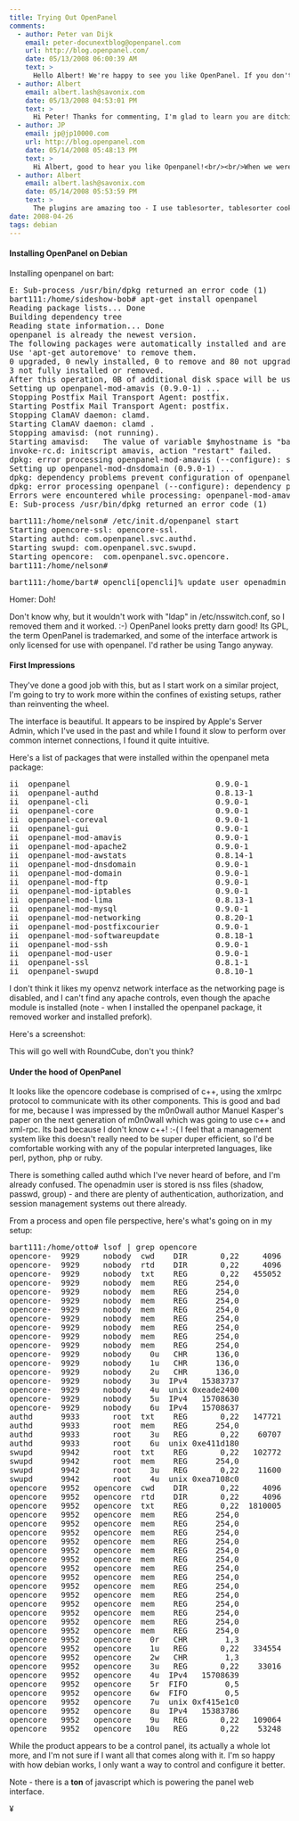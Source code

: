 ```yaml
---
title: Trying Out OpenPanel
comments:
  - author: Peter van Dijk
    email: peter-docunextblog@openpanel.com
    url: http://blog.openpanel.com/
    date: 05/13/2008 06:00:39 AM
    text: >
      Hello Albert! We're happy to see you like OpenPanel. If you don't mind, I'd like to clarify some points :)<br/><br/>The Apache controls are in the Domain tab - same for DNS and Mail. authd is a very simple daemon that runs as root to do those tasks that require root; that way, opencore doesn't run as root.<br/><br/>As for C++: modules can be written in any language so that should not be a limiting factor if you intend to develop for OpenPanel. Some modules are written in bash, and there's a (-very- lightly tested, i admit) Python module. Rolling your own in Perl or another language should prove trivial too.<br/><br/>OpenPanel wants to be a lot more than a simple control panel; then again, it wants to be a lot less than that if that is what you need. If you don't install the metapackage, you can cherrypick the components you like (with a bare minimum of opencore+authd+mod-user) and control whatever services you'd like.<br/><br/>The weight of the JavaScript is mostly coming from extjs now, and we're getting rid of that, so it'll be somewhat lighter soon!<br/><br/>Feel free to drop by in our IRC channel if you have more questions. Thanks! Peter
  - author: Albert
    email: albert.lash@savonix.com
    date: 05/13/2008 04:53:01 PM
    text: >
      Hi Peter! Thanks for commenting, I'm glad to learn you are ditching extjs, the license is bizarre in my opinion. I am a big fan of jQuery, have you tried it?
  - author: JP
    email: jp@jp10000.com
    url: http://blog.openpanel.com
    date: 05/14/2008 05:48:13 PM
    text: >
      Hi Albert, good to hear you like Openpanel!<br/><br/>When we were creating the OpenPanel GUI we started using JQuery. Later, when we needed widgets we added ExtJS, which is great stuff, but it's too heavy in terms of memory use and performance, and too extensive for what we're trying to do: build a lightweight interface with a small memory footprint and satisfying responsiveness. This means that ExtJS will have to go. However, prototyping with ExtJS saved us a lot of time and frustration since we did not have to worry about form widgets and form handling.<br/><br/>Since we saw that moment coming we did not actually build our code base on ExtJS: all coupling was done very loosely. (Besides, I don't feel very comfortable fully relying on (the brittleness of) any JavaScript framework.)<br/><br/>As for JQuery, we're using it for http requests, and we probably will continue using it. What I really like about JQuery is its chaining. We're not using it at the moment but it's a great concept :) What do you like best about it?<br/><br/>JP
  - author: Albert
    email: albert.lash@savonix.com
    date: 05/14/2008 05:53:59 PM
    text: >
      The plugins are amazing too - I use tablesorter, tablesorter cookie, cookiejar, and the basic http request stuff.<br/><br/>You are smart to be wary of javascript frameworks - I had abstained entirely until I found jQuery.<br/><br/>Just posted this to your blog but not sure if it went through:<br/><blockquote><br/>Hey OpenPanel! Thanks for commenting on my blog post about openpanel. Take a look at hypermagnet - its a project I've been working on to centrally manage debian packages. Not much at the site yet, but the idea is to use XSL to generate the various types of configuration files used by open source operating systems and applications.<br/><br/><a href="http://www.hypermagnet.com/blog/" rel="nofollow">http://www.hypermagnet.com/blog/</a><br/></blockquote>
date: 2008-04-26
tags: debian
---
```

<strong>
<h4>Installing OpenPanel on Debian</h4></strong>

Installing openpanel on bart:

<pre class="sh_sh">
E: Sub-process /usr/bin/dpkg returned an error code (1)
bart111:/home/sideshow-bob# apt-get install openpanel
Reading package lists... Done
Building dependency tree
Reading state information... Done
openpanel is already the newest version.
The following packages were automatically installed and are no longer required:  libgmime-2.0-2 libsieve2-1
Use 'apt-get autoremove' to remove them.
0 upgraded, 0 newly installed, 0 to remove and 80 not upgraded.
3 not fully installed or removed.
After this operation, 0B of additional disk space will be used.
Setting up openpanel-mod-amavis (0.9.0-1) ...
Stopping Postfix Mail Transport Agent: postfix.
Starting Postfix Mail Transport Agent: postfix.
Stopping ClamAV daemon: clamd.
Starting ClamAV daemon: clamd .
Stopping amavisd: (not running).
Starting amavisd:   The value of variable $myhostname is "bart111", but should have been  a fully qualified domain name; perhaps uname(3) did not provide such.  You must explicitly assign a FQDN of this host to variable $myhostname  in amavisd.conf, or fix what uname(3) provides as a host's network name!(failed).
invoke-rc.d: initscript amavis, action "restart" failed.
dpkg: error processing openpanel-mod-amavis (--configure): subprocess post-installation script returned error exit status 1
Setting up openpanel-mod-dnsdomain (0.9.0-1) ...
dpkg: dependency problems prevent configuration of openpanel: openpanel depends on openpanel-mod-amavis; however:  Package openpanel-mod-amavis is not configured yet.
dpkg: error processing openpanel (--configure): dependency problems - leaving unconfigured
Errors were encountered while processing: openpanel-mod-amavis openpanel
E: Sub-process /usr/bin/dpkg returned an error code (1)</pre>

<pre class="sh_sh">
bart111:/home/nelson# /etc/init.d/openpanel start
Starting opencore-ssl: opencore-ssl.
Starting authd: com.openpanel.svc.authd.
Starting swupd: com.openpanel.svc.swupd.
Starting opencore:  com.openpanel.svc.opencore.
bart111:/home/nelson# </pre>

<pre class="bash">
bart111:/home/bart# opencli[opencli]% update user openadmin password=blahblah% Object not updated: (4098) 49:Error updating system user's password: User not in paneluser group\\n[opencli]%   </pre>

Homer: Doh!

Don't know why, but it wouldn't work with "ldap" in /etc/nsswitch.conf, so I removed them and it worked. :-) OpenPanel looks pretty darn good! Its GPL, the term OpenPanel is trademarked, and some of the interface artwork is only licensed for use with openpanel. I'd rather be using Tango anyway.
<h4>
First Impressions</h4>

They've done a good job with this, but as I start work on a similar project, I'm going to try to work more within the confines of existing setups, rather than reinventing the wheel.

The interface is beautiful. It appears to be inspired by Apple's Server Admin, which I've used in the past and while I found it slow to perform over common internet connections, I found it quite intuitive.

Here's a list of packages that were installed within the openpanel meta package:

<pre class="sh_sh">
ii  openpanel                               0.9.0-1               meta
ii  openpanel-authd                         0.8.13-1              authd
ii  openpanel-cli                           0.9.0-1               cli
ii  openpanel-core                          0.9.0-1               core
ii  openpanel-coreval                       0.9.0-1               cli
ii  openpanel-gui                           0.9.0-1               gui
ii  openpanel-mod-amavis                    0.9.0-1               Openpanel module to manage amavis
ii  openpanel-mod-apache2                   0.9.0-1               Configurue the apache2 webserver
ii  openpanel-mod-awstats                   0.8.14-1              Configure awstats per (sub) domain
ii  openpanel-mod-dnsdomain                 0.9.0-1               Bind 9 administration
ii  openpanel-mod-domain                    0.9.0-1               Domain node
ii  openpanel-mod-ftp                       0.9.0-1               FTP service
ii  openpanel-mod-iptables                  0.9.0-1               Iptables Firewalling
ii  openpanel-mod-lima                      0.8.13-1              LIMA mailinglist service configuration modul
ii  openpanel-mod-mysql                     0.9.0-1               MySQL database module
ii  openpanel-mod-networking                0.8.20-1              Openpanel network configuration module
ii  openpanel-mod-postfixcourier            0.9.0-1               Mailserver configuration module
ii  openpanel-mod-softwareupdate            0.8.18-1              Software update module
ii  openpanel-mod-ssh                       0.9.0-1               SSH login service
ii  openpanel-mod-user                      0.9.0-1               User management module
ii  openpanel-ssl                           0.8.1-1               SSL remote access handler for openpanel
ii  openpanel-swupd                         0.8.10-1              swupd</pre>

I don't think it likes my openvz network interface as the networking page is disabled, and I can't find any apache controls, even though the apache module is installed (note - when I installed the openpanel package, it removed worker and installed prefork).

Here's a screenshot:

</a>

This will go well with RoundCube, don't you think?

<strong>
<h4>Under the hood of OpenPanel</h4></strong>

It looks like the opencore codebase is comprised of c++, using the xmlrpc protocol to communicate with its other components. This is good and bad for me, because I was impressed by the m0n0wall author Manuel Kasper's paper on the next generation of m0n0wall which was going to use c++ and xml-rpc. Its bad because I don't know c++! :-( I feel that a management system like this doesn't really need to be super duper efficient, so I'd be comfortable working with any of the popular interpreted languages, like perl, python, php or ruby.

There is something called authd which I've never heard of before, and I'm already confused. The openadmin user is stored is nss files (shadow, passwd, group) - and there are plenty of authentication, authorization, and session management systems out there already.

From a process and open file perspective, here's what's going on in my setup:

<pre class="bash">
bart111:/home/otto# lsof | grep opencore
opencore-  9929     nobody  cwd    DIR       0,22     4096          2 /
opencore-  9929     nobody  rtd    DIR       0,22     4096          2 /
opencore-  9929     nobody  txt    REG       0,22   455052     190409 /var/opencore/bin/opencore-ssl
opencore-  9929     nobody  mem    REG      254,0              190409 /var/opencore/bin/opencore-ssl (path dev=0,22)
opencore-  9929     nobody  mem    REG      254,0              188063 /var/cache/nscd/passwd (path dev=0,22)
opencore-  9929     nobody  mem    REG      254,0              202259 /usr/lib/libz.so.1.2.3.3 (path dev=0,22)
opencore-  9929     nobody  mem    REG      254,0              194130 /lib/libdl-2.7.so (path dev=0,22)
opencore-  9929     nobody  mem    REG      254,0              194056 /lib/libc-2.7.so (path dev=0,22)
opencore-  9929     nobody  mem    REG      254,0              201804 /usr/lib/i686/cmov/libcrypto.so.0.9.8 (path dev=0,22)
opencore-  9929     nobody  mem    REG      254,0              201805 /usr/lib/i686/cmov/libssl.so.0.9.8 (path dev=0,22)
opencore-  9929     nobody  mem    REG      254,0              193803 /lib/ld-2.7.so (path dev=0,22)
opencore-  9929     nobody    0u   CHR      136,0                   2 /dev/pts/0
opencore-  9929     nobody    1u   CHR      136,0                   2 /dev/pts/0
opencore-  9929     nobody    2u   CHR      136,0                   2 /dev/pts/0
opencore-  9929     nobody    3u  IPv4   15383737                 TCP *:4089 (LISTEN)
opencore-  9929     nobody    4u  unix 0xeade2400            15383740 socket
opencore-  9929     nobody    5u  IPv4   15708630                 TCP bart111.savonix.com:4089-&gt;192.168.1.174:56453 (ESTABLISHED)
opencore-  9929     nobody    6u  IPv4   15708637                 TCP localhost.localdomain:59547-&gt;localhost.localdomain:4088 (ESTABLISHED)
authd      9933       root  txt    REG       0,22   147721     190373 /var/opencore/bin/authd.app/Contents/Linux.unknown/authd.exe
authd      9933       root  mem    REG      254,0              190373 /var/opencore/bin/authd.app/Contents/Linux.unknown/authd.exe (path dev=0,22)
authd      9933       root    3u   REG       0,22    60707     185886 /var/opencore/log/authd.event.log
authd      9933       root    6u  unix 0xe411d180            15383747 /var/opencore/sockets/authd/authd.sock
swupd      9942       root  txt    REG       0,22   102772     190412 /var/opencore/bin/swupd
swupd      9942       root  mem    REG      254,0              190412 /var/opencore/bin/swupd (path dev=0,22)
swupd      9942       root    3u   REG       0,22    11600     190588 /var/opencore/log/swupd.event.log
swupd      9942       root    4u  unix 0xea7108c0            15383756 /var/opencore/sockets/swupd/swupd.sock
opencore   9952   opencore  cwd    DIR       0,22     4096          2 /
opencore   9952   opencore  rtd    DIR       0,22     4096          2 /
opencore   9952   opencore  txt    REG       0,22  1810005     283123 /var/opencore/bin/opencore.app/Contents/Linux.unknown/opencore.exe
opencore   9952   opencore  mem    REG      254,0              283123 /var/opencore/bin/opencore.app/Contents/Linux.unknown/opencore.exe (path dev=0,22)
opencore   9952   opencore  mem    REG      254,0              188064 /var/cache/nscd/group (path dev=0,22)
opencore   9952   opencore  mem    REG      254,0              188063 /var/cache/nscd/passwd (path dev=0,22)
opencore   9952   opencore  mem    REG      254,0              194056 /lib/libc-2.7.so (path dev=0,22)
opencore   9952   opencore  mem    REG      254,0              192611 /lib/libgcc_s.so.1 (path dev=0,22)
opencore   9952   opencore  mem    REG      254,0              194131 /lib/libm-2.7.so (path dev=0,22)
opencore   9952   opencore  mem    REG      254,0              200468 /usr/lib/libstdc++.so.6.0.10 (path dev=0,22)
opencore   9952   opencore  mem    REG      254,0              203316 /usr/lib/libgrace-pcre.so (path dev=0,22)
opencore   9952   opencore  mem    REG      254,0              202211 /usr/lib/libpcre.so.3.12.1 (path dev=0,22)
opencore   9952   opencore  mem    REG      254,0              201369 /usr/lib/libgrace.so (path dev=0,22)
opencore   9952   opencore  mem    REG      254,0              194129 /lib/libcrypt-2.7.so (path dev=0,22)
opencore   9952   opencore  mem    REG      254,0              194130 /lib/libdl-2.7.so (path dev=0,22)
opencore   9952   opencore  mem    REG      254,0              194143 /lib/libpthread-2.7.so (path dev=0,22)
opencore   9952   opencore  mem    REG      254,0              193803 /lib/ld-2.7.so (path dev=0,22)
opencore   9952   opencore    0r   CHR        1,3              184057 /dev/null
opencore   9952   opencore    1u   REG       0,22   334554     188026 /var/opencore/log/opencore.debug.log
opencore   9952   opencore    2w   CHR        1,3              184057 /dev/null
opencore   9952   opencore    3u   REG       0,22    33016     190589 /var/opencore/log/opencore.event.log
opencore   9952   opencore    4u  IPv4   15708639                 TCP localhost.localdomain:4088-&gt;localhost.localdomain:59547 (ESTABLISHED)
opencore   9952   opencore    5r  FIFO        0,5            15383772 pipe
opencore   9952   opencore    6w  FIFO        0,5            15383772 pipe
opencore   9952   opencore    7u  unix 0xf415e1c0            15383773 /var/opencore/sockets/opencore.sock
opencore   9952   opencore    8u  IPv4   15383786                 TCP *:4088 (LISTEN)
opencore   9952   opencore    9u   REG       0,22   109064     190592 /var/opencore/log/opencore.access.log
opencore   9952   opencore   10u   REG       0,22    53248     284978 /var/opencore/db/panel/panel.db</pre>

While the product appears to be a control panel, its actually a whole lot more, and I'm not sure if I want all that comes along with it. I'm so happy with how debian works, I only want a way to control and configure it better.

Note - there is a <strong>ton</strong> of javascript which is powering the panel web interface.

¥

